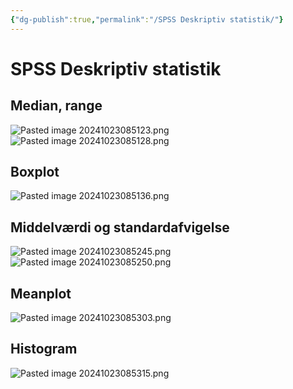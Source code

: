 ```yaml
---
{"dg-publish":true,"permalink":"/SPSS Deskriptiv statistik/"}
---
```


# SPSS Deskriptiv statistik
## Median, range
![Pasted image 20241023085123.png](/img/user/attachments/Pasted%20image%2020241023085123.png)![Pasted image 20241023085128.png](/img/user/attachments/Pasted%20image%2020241023085128.png)
## Boxplot
![Pasted image 20241023085136.png](/img/user/attachments/Pasted%20image%2020241023085136.png)

## Middelværdi og standardafvigelse
![Pasted image 20241023085245.png](/img/user/attachments/Pasted%20image%2020241023085245.png)![Pasted image 20241023085250.png](/img/user/attachments/Pasted%20image%2020241023085250.png)

## Meanplot
![Pasted image 20241023085303.png](/img/user/attachments/Pasted%20image%2020241023085303.png)

## Histogram
![Pasted image 20241023085315.png](/img/user/attachments/Pasted%20image%2020241023085315.png)
